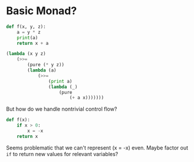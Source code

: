 
# Basic Monad?

```python
def f(x, y, z):
    a = y * z
    print(a)
    return x + a
```

```python
(lambda (x y z)
    (>>=
        (pure (* y z))
        (lambda (a)
            (>>=
                (print a)
                (lambda (_)
                    (pure
                        (+ a x)))))))
```

But how do we handle nontrivial control flow?

```python
def f(x):
    if x > 0:
        x = -x
    return x
```

Seems problematic that we can't represent (x = -x) even. Maybe factor out `if` to return new values for relevant variables?